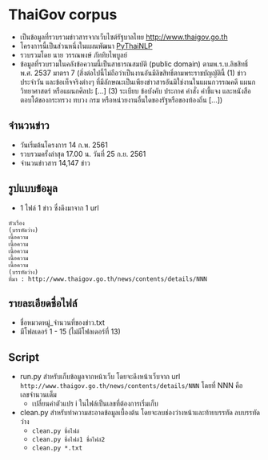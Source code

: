 # ThaiGov corpus

- เป็นข้อมูลที่รวบรวมข่าวสารจากเว็บไซต์รัฐบาลไทย http://www.thaigov.go.th
- โครงการนี้เป็นส่วนหนึ่งในแผนพัฒนา [PyThaiNLP](https://github.com/PyThaiNLP/)
- รวบรวมโดย นาย วรรณพงษ์  ภัททิยไพบูลย์
- ข้อมูลที่รวบรวมในคลังข้อความนี้เป็นสาธารณสมบัติ (public domain) ตามพ.ร.บ.ลิขสิทธิ์ พ.ศ. 2537 มาตรา 7 (สิ่งต่อไปนี้ไม่ถือว่าเป็นงานอันมีลิขสิทธิ์ตามพระราชบัญญัตินี้ (1) ข่าวประจำวัน และข้อเท็จจริงต่างๆ ที่มีลักษณะเป็นเพียงข่าวสารอันมิใช่งานในแผนกวรรณคดี แผนกวิทยาศาสตร์ หรือแผนกศิลปะ [...] (3) ระเบียบ ข้อบังคับ ประกาศ คำสั่ง คำชี้แจง และหนังสือตอบโต้ของกระทรวง ทบวง กรม หรือหน่วยงานอื่นใดของรัฐหรือของท้องถิ่น [...])

## จำนวนข่าว

- วันเริ่มต้นโครงการ 14 ก.พ. 2561
- รวบรวมครั้งล่าสุด 17.00 น. วันที่ 25 ก.ย. 2561
- จำนวนข่าวสาร 14,147 ข่าว

## รูปแบบข้อมูล

- 1 ไฟล์ 1 ข่าว ซึ่งดึงมาจาก 1 url

```
หัวเรื่อง
(บรรทัดว่าง)
เนื้อความ
เนื้อความ
เนื้อความ
เนื้อความ
เนื้อความ
(บรรทัดว่าง)
ที่มา : http://www.thaigov.go.th/news/contents/details/NNN
```

## รายละเอียดชื่อไฟล์

- ชื่อหมวดหมู่_จำนวนที่ของข่าว.txt
- มีโฟลเดอร์ 1 - 15 (ไม่มีโฟลเดอร์ที่ 13)

## Script

- run.py สำหรับเก็บข้อมูลจากหน้าเว็บ โดยจะดึงหน้าเว็บจาก url ```http://www.thaigov.go.th/news/contents/details/NNN``` โดยที่ NNN คือเลขจำนวนเต็ม
    - เปลี่ยนค่าตัวแปร i ในไฟล์เป็นเลขที่ต้องการเริ่มเก็บ
- clean.py สำหรับทำความสะอาดข้อมูลเบื้องต้น โดยจะลบช่องว่างหน้าและท้ายบรรทัด ลบบรรทัดว่าง
    - ```clean.py ชื่อไฟล์```
    - ```clean.py ชื่อไฟล์1 ชื่อไฟล์2```
    - ```clean.py *.txt```

